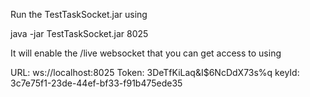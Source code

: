 Run the TestTaskSocket.jar using 

java -jar TestTaskSocket.jar 8025

It will enable the /live websocket that you can get access to using

URL: ws://localhost:8025
Token: 3DeTfKiLaq&I$6NcDdX73s%q
keyId: 3c7e75f1-23de-44ef-bf33-f91b475ede35